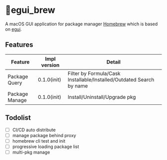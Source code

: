 # 🍺egui_brew
A macOS GUI application for package manager [Homebrew](https://brew.sh/) which is based on [egui](https://www.egui.rs/).

## Features
| Feature        | Impl version | Detail                                                               |
| -------------- | ------------ | -------------------------------------------------------------------- |
| Package Query  | 0.1.0(init)  | Filter by Formula/Cask Installable/Installed/Outdated Search by name |
| Package Manage | 0.1.0(init)  | Install/Uninstall/Upgrade pkg                                        |

## Todolist
- [ ] CI/CD auto distribute
- [ ] manage package behind proxy
- [ ] homebrew cli test and init
- [ ] progressive loading package list
- [ ] multi-pkg manage